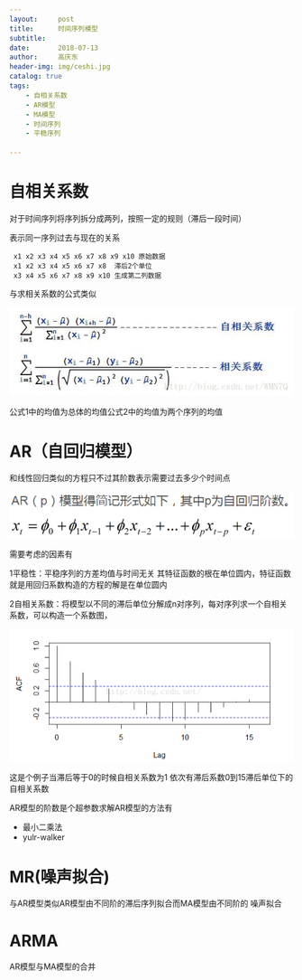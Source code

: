 ```yaml
---
layout:     post
title:      时间序列模型
subtitle:   
date:       2018-07-13
author:     高庆东
header-img: img/ceshi.jpg
catalog: true
tags:
    - 自相关系数
    - AR模型
    - MA模型
    - 时间序列
    - 平稳序列
    
---
```


# 自相关系数

对于时间序列将序列拆分成两列，按照一定的规则（滞后一段时间）

表示同一序列过去与现在的关系

     
     x1 x2 x3 x4 x5 x6 x7 x8 x9 x10 原始数据
     x1 x2 x3 x4 x5 x6 x7 x8  滞后2个单位
     x3 x4 x5 x6 x7 x8 x9 x10 生成第二列数据

与求相关系数的公式类似

![自相关](/img/自相关.png)

公式1中的均值为总体的均值公式2中的均值为两个序列的均值


# AR（自回归模型）

和线性回归类似的方程只不过其阶数表示需要过去多少个时间点

![AR模型](/img/AR模型.png)

需要考虑的因素有

1平稳性：平稳序列的方差均值与时间无关 其特征函数的根在单位圆内，特征函数就是用回归系数构造的方程的解是在单位圆内

2自相关系数：将模型以不同的滞后单位分解成n对序列，每对序列求一个自相关系数，可以构造一个系数图，

![自相关系数图](/img/自相关系数图.png)

这是个例子当滞后等于0的时候自相关系数为1 依次有滞后系数0到15滞后单位下的自相关系数


AR模型的阶数是个超参数求解AR模型的方法有

- 最小二乘法
- yulr-walker

# MR(噪声拟合)

与AR模型类似AR模型由不同阶的滞后序列拟合而MA模型由不同阶的
噪声拟合


# ARMA
AR模型与MA模型的合并






